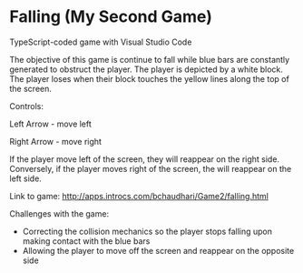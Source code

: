 # Falling (My Second Game)
TypeScript-coded game with Visual Studio Code

The objective of this game is continue to fall while blue bars are constantly generated to obstruct the player. The player is depicted by a white block. The player loses when their block touches the yellow lines along the top of the screen.

Controls:

Left Arrow - move left

Right Arrow - move right

If the player move left of the screen, they will reappear on the right side. Conversely, if the player moves right of the screen, the will reappear on the left side.

Link to game: http://apps.introcs.com/bchaudhari/Game2/falling.html

Challenges with the game:
- Correcting the collision mechanics so the player stops falling upon making contact with the blue bars
- Allowing the player to move off the screen and reappear on the opposite side
